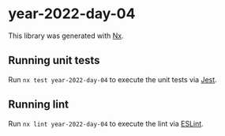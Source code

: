 # year-2022-day-04

This library was generated with [Nx](https://nx.dev).

## Running unit tests

Run `nx test year-2022-day-04` to execute the unit tests via [Jest](https://jestjs.io).

## Running lint

Run `nx lint year-2022-day-04` to execute the lint via [ESLint](https://eslint.org/).

